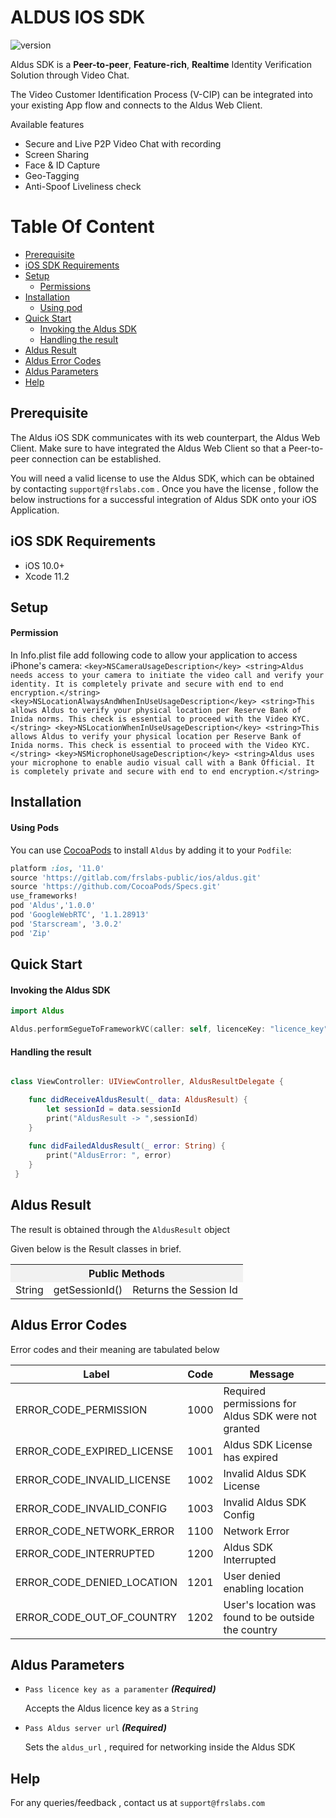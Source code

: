 # ALDUS IOS SDK
![version](https://img.shields.io/badge/version-v1.0.0-blue)

Aldus SDK is a **Peer-to-peer**, **Feature-rich**, **Realtime** Identity Verification Solution through Video Chat. 

The Video Customer Identification Process (V-CIP) can be integrated into your existing App flow and connects to the Aldus Web Client. 

Available features
- Secure and Live P2P Video Chat with recording
- Screen Sharing
- Face & ID Capture
- Geo-Tagging
- Anti-Spoof Liveliness check

# Table Of Content

- [Prerequisite](#prerequisite)
- [iOS SDK Requirements](#ios-sdk-requirements)
- [Setup](#setup)
  - [Permissions](#permissions)
- [Installation](#installation)
  - [Using pod](#using-pod)
- [Quick Start](#quick-start)
  - [Invoking the Aldus SDK](#invoking-the-aldus-sdk)
  - [Handling the result](#handling-the-result)
- [Aldus Result](#aldus-result)
- [Aldus Error Codes](#aldus-error-codes)
- [Aldus Parameters](#aldus-parameters)
- [Help](#help)

## Prerequisite

The Aldus iOS SDK communicates with its web counterpart, the Aldus Web Client. Make sure to have integrated the Aldus Web Client so that a Peer-to-peer connection can be established.

You will need a valid license to use the Aldus SDK, which can be obtained by contacting `support@frslabs.com` . Once you have the license , follow the below instructions for a successful integration of Aldus SDK onto your iOS Application.

## iOS SDK Requirements

- iOS 10.0+
- Xcode 11.2

## Setup

#### Permission

In Info.plist file add following code to allow your application to access iPhone's camera:
``<key>NSCameraUsageDescription</key>
	<string>Aldus needs access to your camera to initiate the video call and verify your identity. It is completely private and secure with end to end encryption.</string>
	<key>NSLocationAlwaysAndWhenInUseUsageDescription</key>
	<string>This allows Aldus to verify your physical location per Reserve Bank of Inida norms. This check is essential to proceed with the Video KYC.</string>
	<key>NSLocationWhenInUseUsageDescription</key>
	<string>This allows Aldus to verify your physical location per Reserve Bank of Inida norms. This check is essential to proceed with the Video KYC.</string>
	<key>NSMicrophoneUsageDescription</key>
	<string>Aldus uses your microphone to enable audio visual call with a Bank Official. It is completely private and secure with end to end encryption.</string>``

## Installation

#### Using Pods
You can use [CocoaPods](http://cocoapods.org/) to install `Aldus` by adding it to your `Podfile`:

```ruby
platform :ios, '11.0'
source 'https://gitlab.com/frslabs-public/ios/aldus.git'
source 'https://github.com/CocoaPods/Specs.git'
use_frameworks!
pod 'Aldus','1.0.0'
pod 'GoogleWebRTC', '1.1.28913'
pod 'Starscream', '3.0.2'
pod 'Zip'
```

## Quick Start

#### Invoking the Aldus SDK

```swift
import Aldus

Aldus.performSegueToFrameworkVC(caller: self, licenceKey: "licence_key", serverUrl: aldus_url)

```
#### Handling the result

```swift

class ViewController: UIViewController, AldusResultDelegate {

    func didReceiveAldusResult(_ data: AldusResult) {
        let sessionId = data.sessionId
        print("AldusResult -> ",sessionId)
    }
    
    func didFailedAldusResult(_ error: String) {
        print("AldusError: ", error)
    }
 }   
```


## Aldus Result

The result is obtained through the `AldusResult` object

Given below is the Result classes in brief.
<div>
<table style="width:100%">
 <tr>
 <th bgcolor="#F1F1F1" colspan="3">Public Methods</th>
 </tr>
 <tr>
 <td>String</td>
 <td>getSessionId()</td>
 <td>Returns the Session Id</td>
 </tr>
</table>
</div>

## Aldus Error Codes

Error codes and their meaning are tabulated below

| Label          | Code |Message                 |
| -------------- | ----- |---------------------- |
| ERROR_CODE_PERMISSION | 1000 | Required permissions for Aldus SDK were not granted |
| ERROR_CODE_EXPIRED_LICENSE | 1001 | Aldus SDK License has expired |
| ERROR_CODE_INVALID_LICENSE | 1002 | Invalid Aldus SDK License |
| ERROR_CODE_INVALID_CONFIG | 1003 | Invalid Aldus SDK Config |
| ERROR_CODE_NETWORK_ERROR | 1100 | Network Error |
| ERROR_CODE_INTERRUPTED | 1200 | Aldus SDK Interrupted |
| ERROR_CODE_DENIED_LOCATION | 1201 | User denied enabling location |
| ERROR_CODE_OUT_OF_COUNTRY | 1202 | User's location was found to be outside the country |

## Aldus Parameters

- `Pass licence key as a paramenter`   ***(Required)***
  
  Accepts the Aldus licence key as a `String`

  
- `Pass Aldus server url`   ***(Required)***
  
  Sets the `aldus_url` , required for networking inside the Aldus SDK

## Help
For any queries/feedback , contact us at `support@frslabs.com` 
